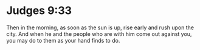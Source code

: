 # Judges 9:33

Then in the morning, as soon as the sun is up, rise early and rush upon the city. And when he and the people who are with him come out against you, you may do to them as your hand finds to do.
